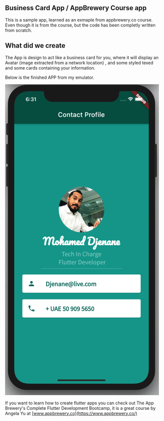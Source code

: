 ## Business Card App  / AppBrewery Course app


This is a sample app, learned as an exmaple from appbrewery.co course.
Even though it is from the course, but the code has been completly written from scratch.


## What did we create

The App is design to act like a business card for you, where it will display an Avatar (image extracted from a network location) , and some styled texed and some cards containing your information.

Below is the finished APP from my emulator.

![Finished App](https://github.com/TechInCharge/Business-Card-App/blob/master/Screen%20Shot%202020-06-20%20at%206.31.23%20PM.png)

If you want to learn how to create flutter apps you can check out The App Brewery's Complete Flutter Development Bootcamp, it is a great course by Angela Yu at [www.appbrewery.co](https://www.appbrewery.co/)
